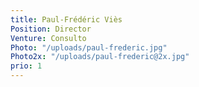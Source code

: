 ```yaml
---
title: Paul-Frédéric Viès
Position: Director
Venture: Consulto
Photo: "/uploads/paul-frederic.jpg"
Photo2x: "/uploads/paul-frederic@2x.jpg"
prio: 1
---
```


